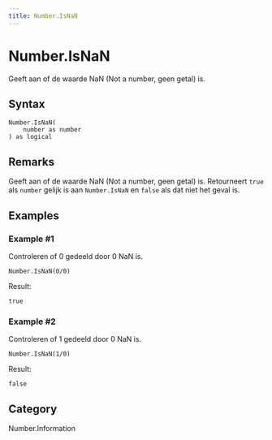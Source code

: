 ```yaml
---
title: Number.IsNaN
---
```


# Number.IsNaN


Geeft aan of de waarde NaN (Not a number, geen getal) is.


## Syntax

```powerquery
Number.IsNaN(
    number as number
) as logical
```


## Remarks

Geeft aan of de waarde NaN (Not a number, geen getal) is. Retourneert <code>true</code> als <code>number</code> gelijk is aan <code>Number.IsNaN</code> en <code>false</code> als dat niet het geval is.


## Examples

### Example #1 
Controleren of 0 gedeeld door 0 NaN is.
```powerquery
Number.IsNaN(0/0)
```

Result: 
```powerquery
true
```


### Example #2 
Controleren of 1 gedeeld door 0 NaN is.
```powerquery
Number.IsNaN(1/0)
```

Result: 
```powerquery
false
```




## Category
Number.Information
